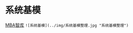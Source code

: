 # 系统基模 
[MBA智库](https://wiki.mbalib.com/wiki/%E7%B3%BB%E7%BB%9F%E5%9F%BA%E6%A8%A1)
`![系统基模](../img/系统基模整理.jpg "系统基模整理")`

